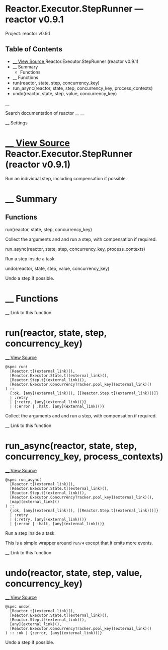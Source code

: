 # Reactor.Executor.StepRunner — reactor v0.9.1

Project: reactor v0.9.1

## Table of Contents

- [ __ View Source ](external_link) Reactor.Executor.StepRunner (reactor v0.9.1)
- __ Summary
  - Functions
- __ Functions
- run(reactor, state, step, concurrency_key)
- run_async(reactor, state, step, concurrency_key, process_contexts)
- undo(reactor, state, step, value, concurrency_key)

__

Search documentation of reactor __ __

__ Settings

#  [ __ View Source ](external_link) Reactor.Executor.StepRunner (reactor v0.9.1)

Run an individual step, including compensation if possible.

#  __ Summary

##  Functions

run(reactor, state, step, concurrency_key)

Collect the arguments and and run a step, with compensation if required.

run_async(reactor, state, step, concurrency_key, process_contexts)

Run a step inside a task.

undo(reactor, state, step, value, concurrency_key)

Undo a step if possible.

#  __ Functions

__ Link to this function

# run(reactor, state, step, concurrency_key)

[ __ View Source ](external_link)
    
    
    @spec run(
      [Reactor.t](external_link)(),
      [Reactor.Executor.State.t](external_link)(),
      [Reactor.Step.t](external_link)(),
      [Reactor.Executor.ConcurrencyTracker.pool_key](external_link)()
    ) ::
      {:ok, [any](external_link)(), [[Reactor.Step.t](external_link)()]}
      | :retry
      | {:retry, [any](external_link)()}
      | {:error | :halt, [any](external_link)()}

Collect the arguments and and run a step, with compensation if required.

__ Link to this function

# run_async(reactor, state, step, concurrency_key, process_contexts)

[ __ View Source ](external_link)
    
    
    @spec run_async(
      [Reactor.t](external_link)(),
      [Reactor.Executor.State.t](external_link)(),
      [Reactor.Step.t](external_link)(),
      [Reactor.Executor.ConcurrencyTracker.pool_key](external_link)(),
      [map](external_link)()
    ) ::
      {:ok, [any](external_link)(), [[Reactor.Step.t](external_link)()]}
      | :retry
      | {:retry, [any](external_link)()}
      | {:error | :halt, [any](external_link)()}

Run a step inside a task.

This is a simple wrapper around `run/4` except that it emits more events.

__ Link to this function

# undo(reactor, state, step, value, concurrency_key)

[ __ View Source ](external_link)
    
    
    @spec undo(
      [Reactor.t](external_link)(),
      [Reactor.Executor.State.t](external_link)(),
      [Reactor.Step.t](external_link)(),
      [any](external_link)(),
      [Reactor.Executor.ConcurrencyTracker.pool_key](external_link)()
    ) :: :ok | {:error, [any](external_link)()}

Undo a step if possible.
